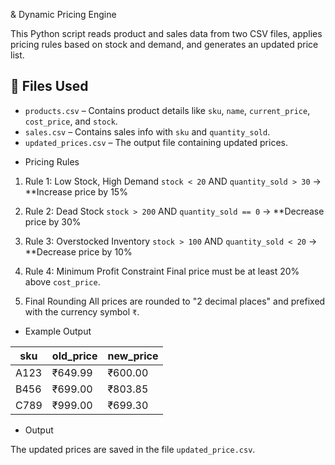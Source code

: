 & Dynamic Pricing Engine

This Python script reads product and sales data from two CSV files, applies pricing rules based on stock and demand, and generates an updated price list.

## 📁 Files Used

- `products.csv` – Contains product details like `sku`, `name`, `current_price`, `cost_price`, and `stock`.
- `sales.csv` – Contains sales info with `sku` and `quantity_sold`.
- `updated_prices.csv` – The output file containing updated prices.

* Pricing Rules

1. Rule 1: Low Stock, High Demand 
   `stock < 20` AND `quantity_sold > 30` → **Increase price by 15%

2. Rule 2: Dead Stock
   `stock > 200` AND `quantity_sold == 0` → **Decrease price by 30%

3. Rule 3: Overstocked Inventory
   `stock > 100` AND `quantity_sold < 20` → **Decrease price by 10%

4. Rule 4: Minimum Profit Constraint
   Final price must be at least 20% above `cost_price`.

5. Final Rounding
   All prices are rounded to "2 decimal places" and prefixed with the currency symbol `₹`.

*  Example Output

| sku  | old_price | new_price |
|------|-----------|-----------|
| A123 | ₹649.99   | ₹600.00   |
| B456 | ₹699.00   | ₹803.85   |
| C789 | ₹999.00   | ₹699.30   |

* Output

The updated prices are saved in the file `updated_price.csv`.

